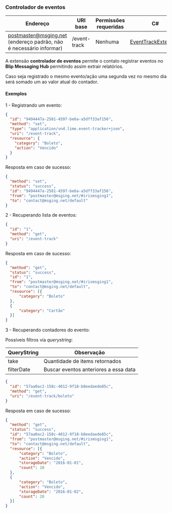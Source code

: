 ### Controlador de eventos
| Endereço              | URI base     | Permissões requeridas   | C#                 |
|-----------------------|--------------|-------------------------|--------------------|
| postmaster@msging.net (endereço padrão, não é necessário informar) | /event-track | Nenhuma | [EventTrackExtension](https://github.com/takenet/messaginghub-client-csharp/blob/master/src/Takenet.MessagingHub.Client/Extensions/EventTrack/EventTrackExtension.cs) |

A extensão **controlador de eventos** permite o contato registrar eventos no **Blip Messaging Hub** permitindo assim extrair relatórios. 

Caso seja registrado o mesmo evento/ação uma segunda vez no mesmo dia será somado um ao valor atual do contador.

#### Exemplos
1 - Registrando um evento:
```json
{  
  "id": "9494447a-2581-4597-be6a-a5dff33af156",
  "method": "set",
  "type": "application/vnd.lime.event-tracker+json",
  "uri": "/event-track",
  "resource": {  
    "category": "Boleto",
    "action": "Vencido"
  }
}
```
Resposta em caso de sucesso:
```json
{
  "method": "set",
  "status": "success",
  "id": "9494447a-2581-4597-be6a-a5dff33af156",
  "from": "postmaster@msging.net/#irismsging1",
  "to": "contact@msging.net/default"
}
```


2 - Recuperando lista de eventos:
```json
{  
  "id": "1",
  "method": "get",
  "uri": "/event-track"
}
```
Resposta em caso de sucesso:
```json
{
  "method": "get",
  "status": "success",
  "id": "1",
  "from": "postmaster@msging.net/#irismsging1",
  "to": "contact@msging.net/default",
  "resource": [{
      "category": "Boleto"
  },
  {
      "category": "Cartão"
  }]
}
```


3 - Recuperando contadores do evento:

Possíveis filtros via *querystring*:

| QueryString        | Observação                                |
|--------------------|-------------------------------------------| 
| take               | Quantidade de items retornados            |
| filterDate         | Buscar eventos anteriores a essa data     |
```json
{  
  "id": "57aa0ac2-158c-4012-9f18-b8eedaede85c",
  "method": "get",
  "uri": "/event-track/boleto"
}
```

Resposta em caso de sucesso:
```json
{
  "method": "get",
  "status": "success",
  "id": "57aa0ac2-158c-4012-9f18-b8eedaede85c",
  "from": "postmaster@msging.net/#irismsging1",
  "to": "contact@msging.net/default",
  "resource": [{
      "category": "Boleto",
      "action": "Vencido",
      "storageDate": "2016-01-01",
      "count": 10
  },
  {
      "category": "Boleto",
      "action": "Vencido",
      "storageDate": "2016-01-02",
      "count": 20
  }]
}
```
